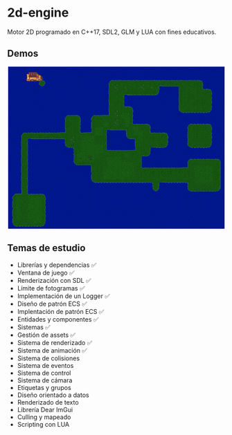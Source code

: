 # 2d-engine

Motor 2D programado en C++17, SDL2, GLM y LUA con fines educativos.

## Demos

<div align="center"><img src="/docs/demo_01.gif" width="500px"/></div> 

## Temas de estudio

- Librerías y dependencias ✅
- Ventana de juego ✅
- Renderización con SDL ✅
- Límite de fotogramas ✅
- Implementación de un Logger ✅
- Diseño de patrón ECS ✅
- Implentación de patrón ECS ✅
- Entidades y componentes ✅
- Sistemas ✅
- Gestión de assets ✅
- Sistema de renderizado ✅
- Sistema de animación ✅
- Sistema de colisiones
- Sistema de eventos
- Sistema de control
- Sistema de cámara
- Etiquetas y grupos
- Diseño orientado a datos
- Renderizado de texto
- Librería Dear ImGui
- Culling y mapeado
- Scripting con LUA
